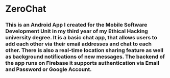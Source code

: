 # ZeroChat
### This is an Android App I created for the Mobile Software Development Unit in my third year of my Ethical Hacking university degree. It is a basic chat app, that allows users to add each other via their email addresses and chat to each other. There is also a real-time location sharing feature as well as background notifications of new messages. The backend of the app runs on Firebase it supports authentication via Email and Password or Google Account.
